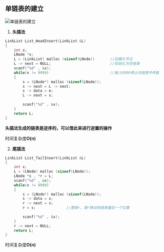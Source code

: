 ## 单链表的建立

![单链表的建立](D:\笔记\数据结构\思维导图\单链表的建立.png)

1. **头插法**

```c
LinkList List_HeadInsert(LinkList &L)
{
    int x;
	LNode *s;
	L = (LinkList) malloc (sizeof(LNode))		//创建头节点
    L -> next = NULL;							//初始化为空链表
    scanf("%d" , &x);
    while(x != 9999)							//输入9999停止向链表中传数据
    {
        s = (LNode*) malloc (sizeof(LNode));
        s -> next = L -> next;
        s -> data = e;
        L -> next = s;
        
        scanf("%d" , &x);
	}
    return L;
}
```

**头插法生成的链表是逆序的，可以借此来进行逆置的操作**

时间复杂度**O(n)**



2. **尾插法**

```c
LinkList List_TailInsert(LinkList &L)
{
    int x;
    L = (LNode) malloc (sizeof(LNode));
    LNode *s , *r = L;
    scanf("%d" , &x);
    while(x != 9999)
    {
        s = (LNode*) malloc (sizeof(LNode));
        s -> data = x;
        r -> next = s;
        r = s;				//更新r，使r移动到链表最后一个位置
        
        scanf("%d" , &x);
	}
    r -> next = NULL;
    return L;
}
```

时间复杂度**O(n)**
